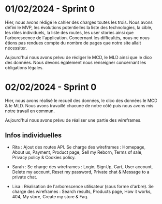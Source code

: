
# 01/02/2024 - Sprint 0 

Hier, nous avons rédigé le cahier des charges toutes les trois. Nous avons défini le MVP, les évolutions potentielles la liste des technologies, la cible, les rôles individuels, la liste des routes, les user stories ainsi que l'arborescence de l'application. 
Concernant les difficultés, nous ne nous étions pas rendues compte du nombre de pages que notre site allait nécessiter. 

Aujourd'hui nous avons prévu de rédiger le MCD, le MLD ainsi que le dico des données. Nous devons également nous renseigner concernant les obligations légales. 

# 02/02/2024 - Sprint 0 

Hier, nous avons réalisé le recueil des données, le dico des données le MCD & le MLD. Nous avons travaillé chacune de notre côté puis nous avons mis notre travail en commun. 

Aujourd'hui nous avons prévu de réaliser une partie des wireframes.

## Infos individuelles 
- Rita : Ajout des routes API. Se charge des wireframes : Homepage, About us, Payment, Product page, Sell my Reborn, Terms of sale, Privacy policy & Cookies policy.

- Sarah : Se charge des wireframes : Login, SignUp, Cart, User account, Delete my account, Reset my password, Private chat & Message to a private chat.

- Lisa : Réalisation de l'arborescence utilisateur (sous forme d'arbre). Se charge des wireframes : Search results, Products page, How it works, 404, My store, Create my store & Faq.
